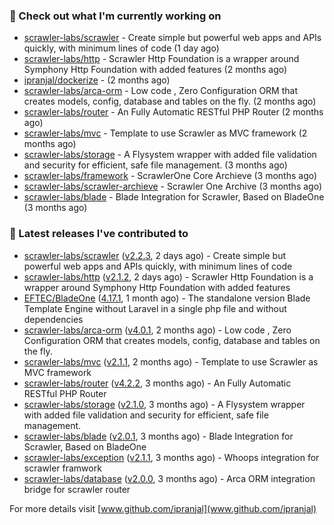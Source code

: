 ### 👷 Check out what I'm currently working on

- [scrawler-labs/scrawler](https://github.com/scrawler-labs/scrawler) - Create simple but powerful web apps and APIs quickly, with minimum lines of code (1 day ago)
- [scrawler-labs/http](https://github.com/scrawler-labs/http) - Scrawler Http Foundation is a wrapper around Symphony Http Foundation with added features (2 months ago)
- [ipranjal/dockerize](https://github.com/ipranjal/dockerize) -  (2 months ago)
- [scrawler-labs/arca-orm](https://github.com/scrawler-labs/arca-orm) -  Low code , Zero Configuration ORM that creates models, config, database and tables on the fly. (2 months ago)
- [scrawler-labs/router](https://github.com/scrawler-labs/router) - An Fully Automatic RESTful PHP Router (2 months ago)
- [scrawler-labs/mvc](https://github.com/scrawler-labs/mvc) - Template to use Scrawler as MVC framework (2 months ago)
- [scrawler-labs/storage](https://github.com/scrawler-labs/storage) - A Flysystem wrapper with added file validation and security for efficient, safe file management. (3 months ago)
- [scrawler-labs/framework](https://github.com/scrawler-labs/framework) - ScrawlerOne Core Archieve (3 months ago)
- [scrawler-labs/scrawler-archieve](https://github.com/scrawler-labs/scrawler-archieve) - Scrawler One Archive (3 months ago)
- [scrawler-labs/blade](https://github.com/scrawler-labs/blade) - Blade Integration for Scrawler, Based on BladeOne (3 months ago)

### 🔭 Latest releases I've contributed to

- [scrawler-labs/scrawler](https://github.com/scrawler-labs/scrawler) ([v2.2.3](https://github.com/scrawler-labs/scrawler/releases/tag/v2.2.3), 2 days ago) - Create simple but powerful web apps and APIs quickly, with minimum lines of code
- [scrawler-labs/http](https://github.com/scrawler-labs/http) ([v2.1.2](https://github.com/scrawler-labs/http/releases/tag/v2.1.2), 2 days ago) - Scrawler Http Foundation is a wrapper around Symphony Http Foundation with added features
- [EFTEC/BladeOne](https://github.com/EFTEC/BladeOne) ([4.17.1](https://github.com/EFTEC/BladeOne/releases/tag/4.17.1), 1 month ago) - The standalone version Blade Template Engine without Laravel in a single php file and without dependencies
- [scrawler-labs/arca-orm](https://github.com/scrawler-labs/arca-orm) ([v4.0.1](https://github.com/scrawler-labs/arca-orm/releases/tag/v4.0.1), 2 months ago) -  Low code , Zero Configuration ORM that creates models, config, database and tables on the fly.
- [scrawler-labs/mvc](https://github.com/scrawler-labs/mvc) ([v2.1.1](https://github.com/scrawler-labs/mvc/releases/tag/v2.1.1), 2 months ago) - Template to use Scrawler as MVC framework
- [scrawler-labs/router](https://github.com/scrawler-labs/router) ([v4.2.2](https://github.com/scrawler-labs/router/releases/tag/v4.2.2), 3 months ago) - An Fully Automatic RESTful PHP Router
- [scrawler-labs/storage](https://github.com/scrawler-labs/storage) ([v2.1.0](https://github.com/scrawler-labs/storage/releases/tag/v2.1.0), 3 months ago) - A Flysystem wrapper with added file validation and security for efficient, safe file management.
- [scrawler-labs/blade](https://github.com/scrawler-labs/blade) ([v2.0.1](https://github.com/scrawler-labs/blade/releases/tag/v2.0.1), 3 months ago) - Blade Integration for Scrawler, Based on BladeOne
- [scrawler-labs/exception](https://github.com/scrawler-labs/exception) ([v2.1.1](https://github.com/scrawler-labs/exception/releases/tag/v2.1.1), 3 months ago) - Whoops integration for scrawler framwork
- [scrawler-labs/database](https://github.com/scrawler-labs/database) ([v2.0.0](https://github.com/scrawler-labs/database/releases/tag/v2.0.0), 3 months ago) - Arca ORM integration bridge for scrawler router

For more details visit [www.github.com/ipranjal](www.github.com/ipranjal)

